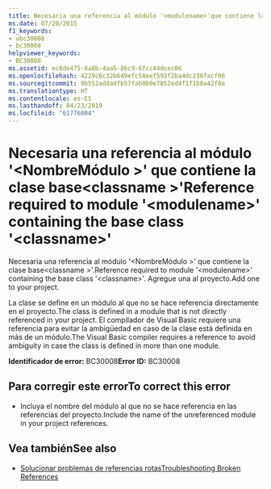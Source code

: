 ```yaml
---
title: Necesaria una referencia al módulo '<modulename>'que contiene la clase base'<classname>'
ms.date: 07/20/2015
f1_keywords:
- vbc30008
- bc30008
helpviewer_keywords:
- BC30008
ms.assetid: ec8de475-8a8b-4aa5-86c9-6fcc44dcec06
ms.openlocfilehash: 4229c6c32b649efc58eef593f2ba4dc236facf06
ms.sourcegitcommit: 9b552addadfb57fab0b9e7852ed4f1f1b8a42f8e
ms.translationtype: HT
ms.contentlocale: es-ES
ms.lasthandoff: 04/23/2019
ms.locfileid: "61776004"
---
```

# <a name="reference-required-to-module-modulename-containing-the-base-class-classname"></a><span data-ttu-id="b57b6-102">Necesaria una referencia al módulo '\<NombreMódulo >' que contiene la clase base\<classname >'</span><span class="sxs-lookup"><span data-stu-id="b57b6-102">Reference required to module '\<modulename>' containing the base class '\<classname>'</span></span>
<span data-ttu-id="b57b6-103">Necesaria una referencia al módulo '\<NombreMódulo >' que contiene la clase base\<classname >'.</span><span class="sxs-lookup"><span data-stu-id="b57b6-103">Reference required to module '\<modulename>' containing the base class '\<classname>'.</span></span> <span data-ttu-id="b57b6-104">Agregue una al proyecto.</span><span class="sxs-lookup"><span data-stu-id="b57b6-104">Add one to your project.</span></span>  
  
 <span data-ttu-id="b57b6-105">La clase se define en un módulo al que no se hace referencia directamente en el proyecto.</span><span class="sxs-lookup"><span data-stu-id="b57b6-105">The class is defined in a module that is not directly referenced in your project.</span></span> <span data-ttu-id="b57b6-106">El compilador de Visual Basic requiere una referencia para evitar la ambigüedad en caso de la clase está definida en más de un módulo.</span><span class="sxs-lookup"><span data-stu-id="b57b6-106">The Visual Basic compiler requires a reference to avoid ambiguity in case the class is defined in more than one module.</span></span>  
  
 <span data-ttu-id="b57b6-107">**Identificador de error:** BC30008</span><span class="sxs-lookup"><span data-stu-id="b57b6-107">**Error ID:** BC30008</span></span>  
  
## <a name="to-correct-this-error"></a><span data-ttu-id="b57b6-108">Para corregir este error</span><span class="sxs-lookup"><span data-stu-id="b57b6-108">To correct this error</span></span>  
  
- <span data-ttu-id="b57b6-109">Incluya el nombre del módulo al que no se hace referencia en las referencias del proyecto.</span><span class="sxs-lookup"><span data-stu-id="b57b6-109">Include the name of the unreferenced module in your project references.</span></span>  
  
## <a name="see-also"></a><span data-ttu-id="b57b6-110">Vea también</span><span class="sxs-lookup"><span data-stu-id="b57b6-110">See also</span></span>

- [<span data-ttu-id="b57b6-111">Solucionar problemas de referencias rotas</span><span class="sxs-lookup"><span data-stu-id="b57b6-111">Troubleshooting Broken References</span></span>](/visualstudio/ide/troubleshooting-broken-references)
